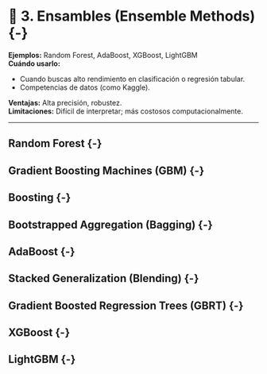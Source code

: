 # 🌟 **3. Ensambles (Ensemble Methods)** {-}

**Ejemplos:** Random Forest, AdaBoost, XGBoost, LightGBM   
**Cuándo usarlo:**   

* Cuando buscas alto rendimiento en clasificación o regresión tabular.
* Competencias de datos (como Kaggle).

**Ventajas:** Alta precisión, robustez.   
**Limitaciones:** Difícil de interpretar; más costosos computacionalmente.

---

## Random Forest  {-}  



## Gradient Boosting Machines (GBM)  {-}  



## Boosting  {-}  




## Bootstrapped Aggregation (Bagging)  {-}   



## AdaBoost  {-}    




## Stacked Generalization (Blending)  {-}  




## Gradient Boosted Regression Trees (GBRT)  {-}  





## XGBoost  {-}   



## LightGBM  {-}    



